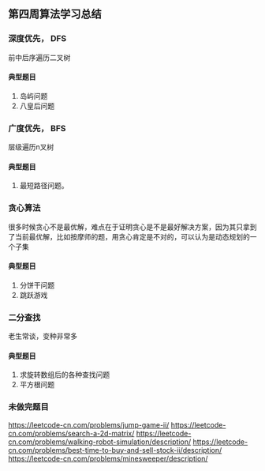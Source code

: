 ## 第四周算法学习总结

### 深度优先， DFS
前中后序遍历二叉树
#### 典型题目
1. 岛屿问题
2. 八皇后问题
### 广度优先， BFS
层级遍历n叉树
#### 典型题目
1. 最短路径问题。

### 贪心算法
很多时候贪心不是最优解，难点在于证明贪心是不是最好解决方案，因为其只拿到了当前最优解，比如按摩师的题，用贪心肯定是不对的，可以认为是动态规划的一个子集
#### 典型题目
1. 分饼干问题
2. 跳跃游戏

### 二分查找
老生常谈，变种非常多
#### 典型题目
1. 求旋转数组后的各种查找问题
2. 平方根问题

### 未做完题目
https://leetcode-cn.com/problems/jump-game-ii/
https://leetcode-cn.com/problems/search-a-2d-matrix/
https://leetcode-cn.com/problems/walking-robot-simulation/description/
https://leetcode-cn.com/problems/best-time-to-buy-and-sell-stock-ii/description/
https://leetcode-cn.com/problems/minesweeper/description/
